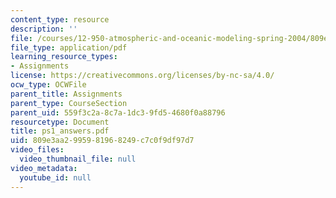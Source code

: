 ```yaml
---
content_type: resource
description: ''
file: /courses/12-950-atmospheric-and-oceanic-modeling-spring-2004/809e3aa2995981968249c7c0f9df97d7_ps1_answers.pdf
file_type: application/pdf
learning_resource_types:
- Assignments
license: https://creativecommons.org/licenses/by-nc-sa/4.0/
ocw_type: OCWFile
parent_title: Assignments
parent_type: CourseSection
parent_uid: 559f3c2a-8c7a-1dc3-9fd5-4680f0a88796
resourcetype: Document
title: ps1_answers.pdf
uid: 809e3aa2-9959-8196-8249-c7c0f9df97d7
video_files:
  video_thumbnail_file: null
video_metadata:
  youtube_id: null
---
```

